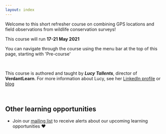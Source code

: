 ```yaml
---
layout: index
---
```


Welcome to this short refresher course on combining GPS locations and field observations from wildlife conservation surveys!

This course will run **17-21 May 2021**  

You can navigate through the course using the menu bar at the top of this page, starting with 'Pre-course'

<br> 

This course is authored and taught by ***Lucy Tallents***, director of **VerdantLearn**.  For more information about Lucy, see her [LinkedIn profile](https://uk.linkedin.com/in/lucytallents) or [blog](https://www.lucytallents.com/tags)

<br> 

## Other learning opportunities

* Join our [mailing list](https://verdantlearn-gis-refreshers-may2021.webflow.io/maillist) to receive alerts about our upcoming learning opportunities :heart:


